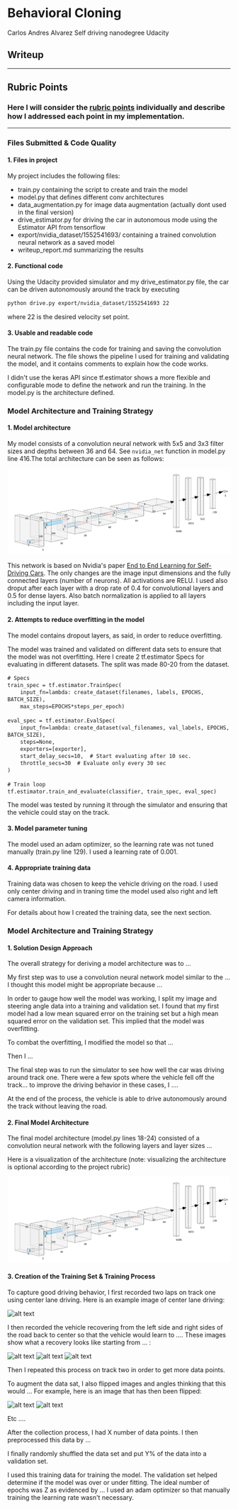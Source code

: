 # **Behavioral Cloning** 
Carlos Andres Alvarez
Self driving nanodegree Udacity

## Writeup

---


[//]: # (Image References)

[image1]: ./results/nvidia_net.png "Model Visualization"
[image2]: ./examples/placeholder.png "Grayscaling"
[image3]: ./examples/placeholder_small.png "Recovery Image"
[image4]: ./examples/placeholder_small.png "Recovery Image"
[image5]: ./examples/placeholder_small.png "Recovery Image"
[image6]: ./examples/placeholder_small.png "Normal Image"
[image7]: ./examples/placeholder_small.png "Flipped Image"

## Rubric Points
### Here I will consider the [rubric points](https://review.udacity.com/#!/rubrics/432/view) individually and describe how I addressed each point in my implementation.  

---
### Files Submitted & Code Quality

#### 1. Files in project

My project includes the following files:
* train.py containing the script to create and train the model
* model.py that defines different conv architectures
* data_augmentation.py for image data augmentation (actually dont used in the final version)
* drive_estimator.py for driving the car in autonomous mode using the Estimator API from tensorflow
* export/nvidia_dataset/1552541693/ containing a trained convolution neural network as a saved model
* writeup_report.md summarizing the results

#### 2. Functional code
Using the Udacity provided simulator and my drive_estimator.py file, the car can be driven autonomously around the track by executing 
```sh
python drive.py export/nvidia_dataset/1552541693 22
```
where 22 is the desired velocity set point.

#### 3. Usable and readable code

The train.py file contains the code for training and saving the convolution neural network. The file shows the pipeline I used for training and validating the model, and it contains comments to explain how the code works.

I didn't use the keras API since tf.estimator shows a more flexible and configurable mode to define the network and run the training. In the model.py is the architecture defined.

### Model Architecture and Training Strategy

#### 1. Model architecture

My model consists of a convolution neural network with 5x5 and 3x3 filter sizes and depths between 36 and 64. See `nvidia_net` function in model.py line 416.The total architecture can be seen as follows:

![alt text][image1]

This network is based on Nvidia's paper [End to End Learning for Self-Driving Cars](https://arxiv.org/pdf/1604.07316.pdf). The only changes are the image input dimensions and the fully connected layers (number of neurons). All activations are RELU. I used also droput after each layer with a drop rate of 0.4 for convolutional layers and 0.5 for dense layers. Also batch normalization is applied to all layers including the input layer. 

#### 2. Attempts to reduce overfitting in the model

The model contains dropout layers, as said, in order to reduce overfitting.

The model was trained and validated on different data sets to ensure that the model was not overfitting. Here I create 2 tf.estimator Specs for evaluating in different datasets. The split was made 80-20 from the dataset.

```
# Specs
train_spec = tf.estimator.TrainSpec(
    input_fn=lambda: create_dataset(filenames, labels, EPOCHS, BATCH_SIZE),
    max_steps=EPOCHS*steps_per_epoch)

eval_spec = tf.estimator.EvalSpec(
    input_fn=lambda: create_dataset(val_filenames, val_labels, EPOCHS, BATCH_SIZE),
    steps=None,
    exporters=[exporter],
    start_delay_secs=10,  # Start evaluating after 10 sec.
    throttle_secs=30  # Evaluate only every 30 sec
)

# Train loop
tf.estimator.train_and_evaluate(classifier, train_spec, eval_spec)
```

The model was tested by running it through the simulator and ensuring that the vehicle could stay on the track.

#### 3. Model parameter tuning

The model used an adam optimizer, so the learning rate was not tuned manually (train.py line 129). I used a learning rate of 0.001.

#### 4. Appropriate training data

Training data was chosen to keep the vehicle driving on the road. I used only center driving and in traning time the model used also right and left camera information.

For details about how I created the training data, see the next section. 

### Model Architecture and Training Strategy

#### 1. Solution Design Approach

The overall strategy for deriving a model architecture was to ...

My first step was to use a convolution neural network model similar to the ... I thought this model might be appropriate because ...

In order to gauge how well the model was working, I split my image and steering angle data into a training and validation set. I found that my first model had a low mean squared error on the training set but a high mean squared error on the validation set. This implied that the model was overfitting. 

To combat the overfitting, I modified the model so that ...

Then I ... 

The final step was to run the simulator to see how well the car was driving around track one. There were a few spots where the vehicle fell off the track... to improve the driving behavior in these cases, I ....

At the end of the process, the vehicle is able to drive autonomously around the track without leaving the road.

#### 2. Final Model Architecture

The final model architecture (model.py lines 18-24) consisted of a convolution neural network with the following layers and layer sizes ...

Here is a visualization of the architecture (note: visualizing the architecture is optional according to the project rubric)

![alt text][image1]

#### 3. Creation of the Training Set & Training Process

To capture good driving behavior, I first recorded two laps on track one using center lane driving. Here is an example image of center lane driving:

![alt text][image2]

I then recorded the vehicle recovering from the left side and right sides of the road back to center so that the vehicle would learn to .... These images show what a recovery looks like starting from ... :

![alt text][image3]
![alt text][image4]
![alt text][image5]

Then I repeated this process on track two in order to get more data points.

To augment the data sat, I also flipped images and angles thinking that this would ... For example, here is an image that has then been flipped:

![alt text][image6]
![alt text][image7]

Etc ....

After the collection process, I had X number of data points. I then preprocessed this data by ...


I finally randomly shuffled the data set and put Y% of the data into a validation set. 

I used this training data for training the model. The validation set helped determine if the model was over or under fitting. The ideal number of epochs was Z as evidenced by ... I used an adam optimizer so that manually training the learning rate wasn't necessary.
